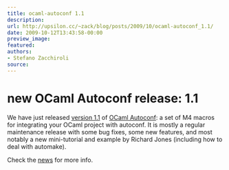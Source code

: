 ```yaml
---
title: ocaml-autoconf 1.1
description:
url: http://upsilon.cc/~zack/blog/posts/2009/10/ocaml-autoconf_1.1/
date: 2009-10-12T13:43:58-00:00
preview_image:
featured:
authors:
- Stefano Zacchiroli
source:
---
```


<h1>new OCaml Autoconf release: 1.1</h1>
<p>We have just released <a href="http://forge.ocamlcore.org/frs/download.php/282/ocaml-autoconf-1.1.tar.gz - [404 Not Found]">
version 1.1</a> of <a href="http://ocaml-autoconf.forge.ocamlcore.org/">OCaml Autoconf</a>: a
set of M4 macros for integrating your OCaml project with autoconf.
It is mostly a regular maintenance release with some bug fixes,
some new features, and most notably a new mini-tutorial and example
by Richard Jones (including how to deal with automake).</p>
<p>Check the <a href="http://forge.ocamlcore.org/forum/forum.php?forum_id=443 - [404 Not Found]">news</a>
for more info.</p>


